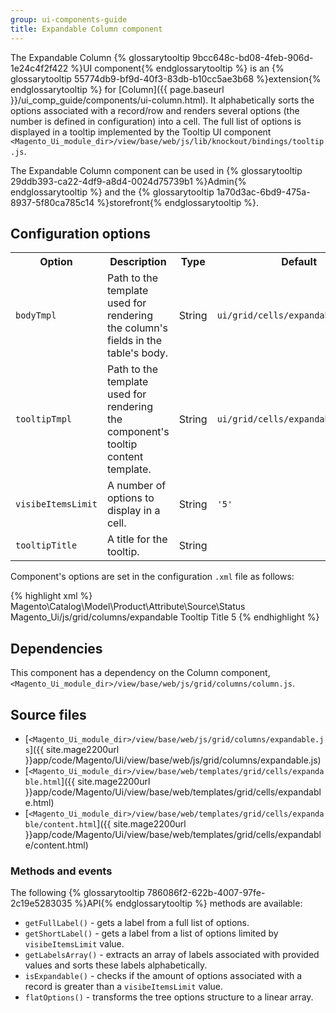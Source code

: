```yaml
---
group: ui-components-guide
title: Expandable Column component
---
```


The Expandable Column {% glossarytooltip 9bcc648c-bd08-4feb-906d-1e24c4f2f422 %}UI component{% endglossarytooltip %} is an {% glossarytooltip 55774db9-bf9d-40f3-83db-b10cc5ae3b68 %}extension{% endglossarytooltip %} for [Column]({{ page.baseurl }}/ui_comp_guide/components/ui-column.html). It alphabetically sorts the options associated with a record/row and renders several options (the number is defined in configuration) into a cell. The full list of options is displayed in a tooltip implemented by the Tooltip UI component `<Magento_Ui_module_dir>/view/base/web/js/lib/knockout/bindings/tooltip.js`.

The Expandable Column component can be used in {% glossarytooltip 29ddb393-ca22-4df9-a8d4-0024d75739b1 %}Admin{% endglossarytooltip %} and the {% glossarytooltip 1a70d3ac-6bd9-475a-8937-5f80ca785c14 %}storefront{% endglossarytooltip %}.

## Configuration options
<table>
    <tr>
        <th>Option</th>
        <th>Description</th>
        <th>Type</th>
        <th>Default</th>
    </tr>
    <tr>
        <td><code>bodyTmpl</code></td>
        <td>Path to the template used for rendering the column's fields in the table's body.</td>
        <td>String</td>
        <td><code>ui/grid/cells/expandable</code></td>
    </tr>
    <tr>
        <td><code>tooltipTmpl</code></td>
        <td>Path to the template used for rendering the component's tooltip content template.</td>
        <td>String</td>
        <td><code>ui/grid/cells/expandable/content</code></td>
    </tr>
    <tr>
        <td><code>visibeItemsLimit</code></td>
        <td>A number of options to display in a cell.</td>
        <td>String</td>
        <td><code>'5'</code></td>
    </tr>
    <tr>
        <td><code>tooltipTitle</code></td>
        <td>A title for the tooltip.</td>
        <td>String</td>
        <td />
    </tr>
</table>

Component's options are set in the configuration `.xml` file as follows:

{% highlight xml %}
<column name="ids" class="Magento\Ui\Component\MassAction\Columns\Column">
    <argument name="data" xsi:type="array">
        <item name="options" xsi:type="object">Magento\Catalog\Model\Product\Attribute\Source\Status</item>
        <item name="config" xsi:type="array">
            <item name="component" xsi:type="string">Magento_Ui/js/grid/columns/expandable</item>
            <item name="tooltipTitle" xsi:type="string">Tooltip Title</item>
            <item name="visibeItemsLimit" xsi:type="number">5</item>
        </item>
    </argument>
</column>
{% endhighlight %}

## Dependencies

This component has a dependency on the Column component, `<Magento_Ui_module_dir>/view/base/web/js/grid/columns/column.js`.

## Source files

- [`<Magento_Ui_module_dir>/view/base/web/js/grid/columns/expandable.js`]({{ site.mage2200url }}app/code/Magento/Ui/view/base/web/js/grid/columns/expandable.js)
- [`<Magento_Ui_module_dir>/view/base/web/templates/grid/cells/expandable.html`]({{ site.mage2200url }}app/code/Magento/Ui/view/base/web/templates/grid/cells/expandable.html)
- [`<Magento_Ui_module_dir>/view/base/web/templates/grid/cells/expandable/content.html`]({{ site.mage2200url }}app/code/Magento/Ui/view/base/web/templates/grid/cells/expandable/content.html)


### Methods and events

The following {% glossarytooltip 786086f2-622b-4007-97fe-2c19e5283035 %}API{% endglossarytooltip %} methods are available:

- `getFullLabel()` - gets a label from a full list of options.
- `getShortLabel()` - gets a label from a list of options limited by `visibeItemsLimit` value.
- `getLabelsArray()` - extracts an array of labels associated with provided values and sorts these labels alphabetically.
- `isExpandable()` - checks if the amount of options associated with a record is greater than a `visibeItemsLimit` value.
- `flatOptions()` - transforms the tree options structure to a linear array.
